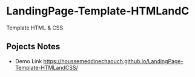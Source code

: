 # LandingPage-Template-HTMLandC
Template HTML &amp; CSS
 ## Pojects Notes 

* Demo Link
   https://houssemeddinechaouch.github.io/LandingPage-Template-HTMLandCSS/
